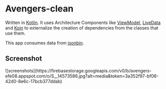 # Avengers-clean
Written in <a href="https://kotlinlang.org/">Kotlin</a>. 
It uses Architecture Components like <a href="https://developer.android.com/topic/libraries/architecture/viewmodel">ViewModel</a>,
<a href="https://developer.android.com/topic/libraries/architecture/livedata">LiveData</a>
and <a href="https://insert-koin.io/">Koin</a> to externalize the creation of dependencies from the classes that use them. 
<p>
This app consumes data from <a href="https://jsonbin.io/">jsonbin</a>.
<h2>Screenshot</h2>
![screenshots](https://firebasestorage.googleapis.com/v0/b/avengers-efe08.appspot.com/o/S__14573586.jpg?alt=media&token=3a352f97-bf06-42d0-8e6c-17bcb377ddab)
